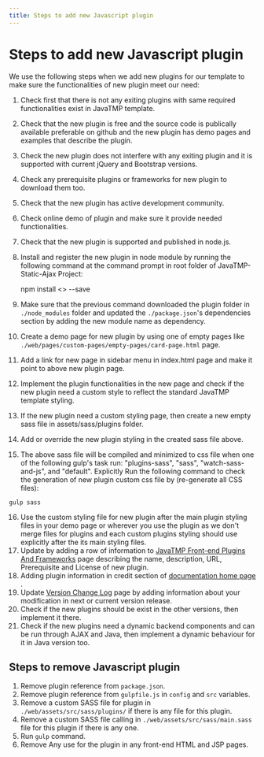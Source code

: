 ```yaml
---
title: Steps to add new Javascript plugin
---
```

# Steps to add new Javascript plugin
We use the following steps when we add new plugins for our template to make sure the functionalities of new plugin meet our need:

1.  Check first that there is not any exiting plugins with same required functionalities exist in JavaTMP template.
2.  Check that the new plugin is free and the source code is publically available preferable on github and the new plugin has demo pages and examples that describe the plugin.
3.  Check the new plugin does not interfere with any exiting plugin and it is supported with current jQuery and Bootstrap versions.
4.  Check any prerequisite plugins or frameworks for new plugin to download them too.
5.  Check that the new plugin has active development community.
6.  Check online demo of plugin and make sure it provide needed functionalities.
7.  Check that the new plugin is supported and published in node.js.
8.  Install and register the new plugin in node module by running the following command at the command prompt in root folder of JavaTMP-Static-Ajax Project:

    npm install <<module name>> --save

9.  Make sure that the previous command downloaded the plugin folder in `./node_modules` folder and updated the `./package.json`'s dependencies section by adding the new module name as dependency.
10.  Create a demo page for new plugin by using one of empty pages like `./web/pages/custom-pages/empty-pages/card-page.html` page.
11.  Add a link for new page in sidebar menu in index.html page and make it point to above new plugin page.
12.  Implement the plugin functionalities in the new page and check if the new plugin need a custom style to reflect the standard JavaTMP template styling.
13.  If the new plugin need a custom styling page, then create a new empty sass file in assets/sass/plugins folder.
14.  Add or override the new plugin styling in the created sass file above.
15.  The above sass file will be compiled and minimized to css file when one of the following gulp's task run: "plugins-sass", "sass", "watch-sass-and-js", and "default". Explicitly Run the following command to check the generation of new plugin custom css file by (re-generate all CSS files):

    gulp sass

16.  Use the custom styling file for new plugin after the main plugin styling files in your demo page or wherever you use the plugin as we don't merge files for plugins and each custom plugins styling should use explicitly after the its main styling files.
17.  Update by adding a row of information to [JavaTMP Front-end Plugins And Frameworks](/pages/reference/javatmp-front-end-plugins-and-frameworks) page describing the name, description, URL, Prerequisite and License of new plugin.
18.  Adding plugin information in credit section of [documentation home page](/pages/java-bootstrap-admin-dashboard-template "Java Bootstrap Admin and Dashboard Template") .
19.  Update [Version Change Log](/pages/java-bootstrap-template-versions-change-log) page by adding information about your modification in next or current version release.
20.  Check if the new plugins should be exist in the other versions, then implement it there.
21.  Check if the new plugins need a dynamic backend components and can be run through AJAX and Java, then implement a dynamic behaviour for it in Java version too.

## Steps to remove Javascript plugin
1. Remove plugin reference from `package.json`.
2. Remove plugin reference from `gulpfile.js` in `config` and `src` variables.
3. Remove a custom SASS file for plugin in `./web/assets/src/sass/plugins/` if there is any file for this plugin.
4. Remove a custom SASS file calling in `./web/assets/src/sass/main.sass` file for this plugin if there is any one.
5. Run `gulp` command.
6. Remove Any use for the plugin in any front-end HTML and JSP pages.